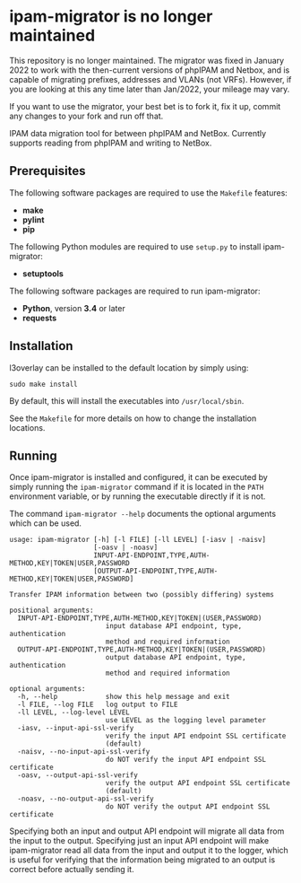 # ipam-migrator is no longer maintained # 

This repository is no longer maintained. The migrator was fixed in January 2022 to work with the then-current versions of phpIPAM and Netbox, and is capable of migrating prefixes, addresses and VLANs (not VRFs). However, if you are looking at this any time later than Jan/2022, your mileage may vary. 

If you want to use the migrator, your best bet is to fork it, fix it up, commit any changes to your fork and run off that.

IPAM data migration tool for between phpIPAM and NetBox. Currently supports reading from phpIPAM and writing to NetBox.


Prerequisites
-------------

The following software packages are required to use the `Makefile` features:

* **make**
* **pylint**
* **pip**

The following Python modules are required to use `setup.py` to install ipam-migrator:

* **setuptools**

The following software packages are required to run ipam-migrator:

* **Python**, version **3.4** or later
* **requests**


Installation
------------

l3overlay can be installed to the default location by simply using:

    sudo make install

By default, this will install the executables into `/usr/local/sbin`.

See the `Makefile` for more details on how to change the installation locations.


Running
-------

Once ipam-migrator is installed and configured, it can be executed by simply running the `ipam-migrator` command if it is located in the `PATH` environment variable, or by running the executable directly if it is not.

The command `ipam-migrator --help` documents the optional arguments which can be used.

```
usage: ipam-migrator [-h] [-l FILE] [-ll LEVEL] [-iasv | -naisv]
                     [-oasv | -noasv]
                     INPUT-API-ENDPOINT,TYPE,AUTH-METHOD,KEY|TOKEN|USER,PASSWORD
                     [OUTPUT-API-ENDPOINT,TYPE,AUTH-METHOD,KEY|TOKEN|USER,PASSWORD]

Transfer IPAM information between two (possibly differing) systems

positional arguments:
  INPUT-API-ENDPOINT,TYPE,AUTH-METHOD,KEY|TOKEN|(USER,PASSWORD)
                        input database API endpoint, type, authentication
                        method and required information
  OUTPUT-API-ENDPOINT,TYPE,AUTH-METHOD,KEY|TOKEN|(USER,PASSWORD)
                        output database API endpoint, type, authentication
                        method and required information

optional arguments:
  -h, --help            show this help message and exit
  -l FILE, --log FILE   log output to FILE
  -ll LEVEL, --log-level LEVEL
                        use LEVEL as the logging level parameter
  -iasv, --input-api-ssl-verify
                        verify the input API endpoint SSL certificate
                        (default)
  -naisv, --no-input-api-ssl-verify
                        do NOT verify the input API endpoint SSL certificate
  -oasv, --output-api-ssl-verify
                        verify the output API endpoint SSL certificate
                        (default)
  -noasv, --no-output-api-ssl-verify
                        do NOT verify the output API endpoint SSL certificate
```

Specifying both an input and output API endpoint will migrate all data from the input to the output. Specifying just an input API endpoint will make ipam-migrator read all data from the input and output it to the logger, which is useful for verifying that the information being migrated to an output is correct before actually sending it.
